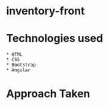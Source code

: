 # inventory-front

# Technologies used
    * HTML
    * CSS
    * Bootstrap
    * Angular

# Approach Taken
